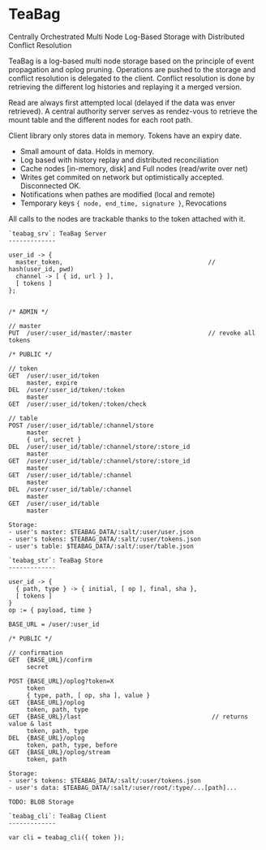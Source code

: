 TeaBag
======

Centrally Orchestrated Multi Node Log-Based Storage with Distributed Conflict 
Resolution

TeaBag is a log-based multi node storage based on the principle of event
propagation and oplog pruning. Operations are pushed to the storage and conflict
resolution is delegated to the client. Conflict resolution is done by retrieving
the different log histories and replaying it a merged version.

Read are always first attempted local (delayed if the data was enver retrieved).
A central authority server serves as rendez-vous to retrieve the mount table and
the different nodes for each root path. 

Client library only stores data in memory. Tokens have an expiry date.

- Small amount of data. Holds in memory.
- Log based with history replay and distributed reconciliation
- Cache nodes [in-memory, disk] and Full nodes (read/write over net)
- Writes get commited on network but optimistically accepted. Disconnected OK.
- Notifications when pathes are modified (local and remote)
- Temporary keys `{ node, end_time, signature }`, Revocations

All calls to the nodes are trackable thanks to the token attached with it.

```
`teabag_srv`: TeaBag Server
-------------

user_id -> { 
  master_token,                                        // hash(user_id, pwd)
  channel -> [ { id, url } ],     
  [ tokens ]
};


/* ADMIN */

// master
PUT  /user/:user_id/master/:master                     // revoke all tokens

/* PUBLIC */

// token
GET  /user/:user_id/token
     master, expire
DEL  /user/:user_id/token/:token
     master
GET  /user/:user_id/token/:token/check

// table
POST /user/:user_id/table/:channel/store
     master
     { url, secret }
DEL  /user/:user_id/table/:channel/store/:store_id
     master
GET  /user/:user_id/table/:channel/store/:store_id
     master
GET  /user/:user_id/table/:channel
     master
DEL  /user/:user_id/table/:channel
     master
GET  /user/:user_id/table
     master

Storage:
- user's master: $TEABAG_DATA/:salt/:user/user.json
- user's tokens: $TEABAG_DATA/:salt/:user/tokens.json
- user's table: $TEABAG_DATA/:salt/:user/table.json

```

```
`teabag_str`: TeaBag Store
-------------

user_id -> {
  { path, type } -> { initial, [ op ], final, sha },
  [ tokens ]
}
op := { payload, time }

BASE_URL = /user/:user_id

/* PUBLIC */

// confirmation
GET  {BASE_URL}/confirm
     secret

POST {BASE_URL}/oplog?token=X             
     token
     { type, path, [ op, sha ], value }
GET  {BASE_URL}/oplog
     token, path, type
GET  {BASE_URL}/last                                    // returns value & last
     token, path, type
DEL  {BASE_URL}/oplog
     token, path, type, before
GET  {BASE_URL}/oplog/stream
     token, path

Storage:
- user's tokens: $TEABAG_DATA/:salt/:user/tokens.json
- user's data: $TEABAG_DATA/:salt/:user/root/:type/...[path]...

TODO: BLOB Storage
```

```
`teabag_cli`: TeaBag Client
-------------

var cli = teabag_cli({ token });

```
